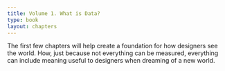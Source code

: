 ```yaml
---
title: Volume 1. What is Data?
type: book
layout: chapters
---
```


The first few chapters will help create a foundation for how designers see the world. How, just because not everything can be measured, everything can include meaning useful to designers when dreaming of a new world.

